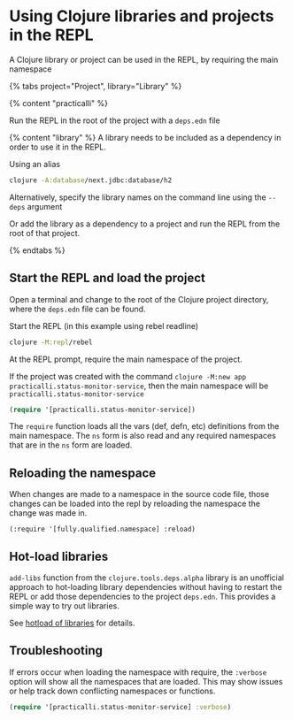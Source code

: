 # Using Clojure libraries and projects in the REPL
A Clojure library or project can be used in the REPL, by requiring the main namespace

{% tabs project="Project", library="Library" %}

{% content "practicalli" %}

Run the REPL in the root of the project with a `deps.edn` file


{% content "library" %}
A library needs to be included as a dependency in order to use it in the REPL.

Using an alias
```bash
clojure -A:database/next.jdbc:database/h2
```

Alternatively, specify the library names on the command line using the `--deps` argument

Or add the library as a dependency to a project and run the REPL from the root of that project.

{% endtabs %}




## Start the REPL and load the project
Open a terminal and change to the root of the Clojure project directory, where the `deps.edn` file can be found.

Start the REPL (in this example using rebel readline)

```bash
clojure -M:repl/rebel
```

At the REPL prompt, require the main namespace of the project.

If the project was created with the command `clojure -M:new app practicalli.status-monitor-service`, then the main namespace will be `practicalli.status-monitor-service`

```clojure
(require '[practicalli.status-monitor-service])
```

The `require` function loads all the vars (def, defn, etc) definitions from the main namespace.  The `ns` form is also read and any required namespaces that are in the `ns` form are loaded.


## Reloading the namespace
When changes are made to a namespace in the source code file, those changes can be loaded into the repl by reloading the namespace the change was made in.

`(:require '[fully.qualified.namespace] :reload)`


## Hot-load libraries
`add-libs` function from the `clojure.tools.deps.alpha` library is an unofficial approach to hot-loading library dependencies without having to restart the REPL or add those dependencies to the project `deps.edn`.  This provides a simple way to try out libraries.

See [hotload of libraries](/alternative-tools/clojure-cli/hotload-libraries.md) for details.


## Troubleshooting
If errors occur when loading the namespace with require, the `:verbose` option will show all the namespaces that are loaded.  This may show issues or help track down conflicting namespaces or functions.

```clojure
(require '[practicalli.status-monitor-service] :verbose)
```
